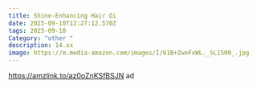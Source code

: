 ```yaml
---
title: Shine-Enhancing Hair Oi
date: 2025-09-10T12:27:12.570Z
tags: 2025-09-10
Category: "other "
description: 14.xx
image: https://m.media-amazon.com/images/I/61B+ZwoFxWL._SL1500_.jpg
---
```

https://amzlink.to/az0oZnKSfBSJN ad